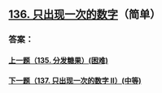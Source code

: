## [136. 只出现一次的数字](https://leetcode-cn.com/problems/single-number/)（简单）





### 答案：



#### [上一题（135. 分发糖果）(困难)](https://github.com/sdwwld/leetCode/blob/master/src/main/java/com/wld/java/leetcode/leetCode0135.md)

#### [下一题（137. 只出现一次的数字 II）(中等)](https://github.com/sdwwld/leetCode/blob/master/src/main/java/com/wld/java/leetcode/leetCode0137.md)